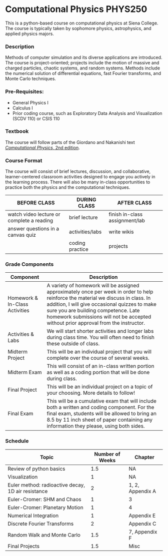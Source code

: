 # Computational Physics PHYS250
This is a python-based course on computational physics at Siena College.  The course is typically taken by sophomore physics, astrophysics, and applied physics majors.

### Description
Methods of computer simulation and its diverse applications are introduced. The course is project-oriented; projects include the motion of massive and charged particles, chaotic systems, and random systems. Methods include the numerical solution of differential equations, fast Fourier transforms, and Monte Carlo techniques.

### Pre-Requisites:
* General Physics I
* Calculus I
* Prior coding course, such as Exploratory Data Analysis and Visualization (SCDV 110) or CSIS 110

### Textbook

The course will follow parts of the Giordano and Nakanishi text <a href="https://www.amazon.com/Computational-Physics-2nd-Nicholas-Giordano/dp/0131469908/ref=sr_1_1?crid=31LQTIQX0BT9E&dib=eyJ2IjoiMSJ9.DSpnoqQkRxfPKnzuDtT8Fw.-uvMcXXQ5tML_bClDktxhosxYzx4E3Lx8nJ9KYlhBdg&dib_tag=se&keywords=giordano+nakanishi&qid=1739722359&sprefix=giordano+nakanishi">*Computational Physics*, 2nd edition</a>.

### Course Format
The course will consist of brief lectures, discussion, and collaborative, learner-centered classroom activities designed to engage you actively in the learning process.  There will also be many in-class opportunities to practice both the physics and the computational techniques.

| BEFORE CLASS |DURING CLASS | AFTER CLASS|
|----|----|----|
|watch video lecture or complete a reading | brief lecture | finish in-class assignment/lab|
|answer questions in a canvas quiz | activities/labs| write wikis |
| | coding practice | projects |

### Grade Components

| Component | Description|
|---|---|
|Homework & In-Class Activities|A variety of homework will be assigned approximately once per week in order to help reinforce the material we discuss in class.  In addition, I will give occasional quizzes to make sure you are building competence.  Late homework submissions will not be accepted without prior approval from the instructor.  |
|Activities & Labs|We will start shorter activities and longer labs during class time.  You will often need to finish these outside of class. |
|Midterm Project |This will be an individual project that you will complete over the course of several weeks. |
|Midterm Exam |This will consist of an in-class written portion as well as a coding portion that will be done during class.|
|Final Project |This will be an individual project on a topic of your choosing.  More details to follow!|
|Final Exam |This will be a cumulative exam that will include both a written and coding component.  For the final exam, students will be allowed to bring an 8.5 by 11 inch sheet of paper containing any information they please, using both sides.|

### Schedule

| Topic | Number of Weeks| Chapter |
|---|---|--|
|Review of python basics | 1.5 |NA|
| Visualization | 1 |NA|
| Euler method: radioactive decay, 1D air resistance | 2 | 1, 2, Appendix A|
|Euler-Cromer: SHM and Chaos | 1| 3|
|Euler-Cromer: Planetary Motion | 1 | 4|
|Numerical Integration | 1| Appendix E |
|Discrete Fourier Transforms | 2 | Appendix C|
|Random Walk and Monte Carlo | 1.5 | 7, Appendix F |
|Final Projects | 1.5 | Misc|







